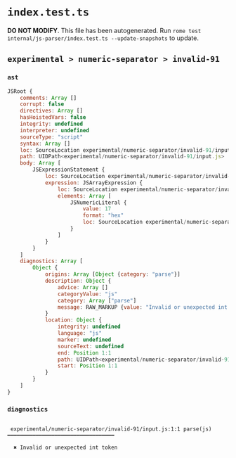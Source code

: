 # `index.test.ts`

**DO NOT MODIFY**. This file has been autogenerated. Run `rome test internal/js-parser/index.test.ts --update-snapshots` to update.

## `experimental > numeric-separator > invalid-91`

### `ast`

```javascript
JSRoot {
	comments: Array []
	corrupt: false
	directives: Array []
	hasHoistedVars: false
	integrity: undefined
	interpreter: undefined
	sourceType: "script"
	syntax: Array []
	loc: SourceLocation experimental/numeric-separator/invalid-91/input.js 1:0-2:0
	path: UIDPath<experimental/numeric-separator/invalid-91/input.js>
	body: Array [
		JSExpressionStatement {
			loc: SourceLocation experimental/numeric-separator/invalid-91/input.js 1:0-1:9
			expression: JSArrayExpression {
				loc: SourceLocation experimental/numeric-separator/invalid-91/input.js 1:0-1:9
				elements: Array [
					JSNumericLiteral {
						value: 17
						format: "hex"
						loc: SourceLocation experimental/numeric-separator/invalid-91/input.js 1:1-1:8
					}
				]
			}
		}
	]
	diagnostics: Array [
		Object {
			origins: Array [Object {category: "parse"}]
			description: Object {
				advice: Array []
				categoryValue: "js"
				category: Array ["parse"]
				message: RAW_MARKUP {value: "Invalid or unexpected int token"}
			}
			location: Object {
				integrity: undefined
				language: "js"
				marker: undefined
				sourceText: undefined
				end: Position 1:1
				path: UIDPath<experimental/numeric-separator/invalid-91/input.js>
				start: Position 1:1
			}
		}
	]
}
```

### `diagnostics`

```

 experimental/numeric-separator/invalid-91/input.js:1:1 parse(js) ━━━━━━━━━━━━━━━━━━━━━━━━━━━━━━━━━━

  ✖ Invalid or unexpected int token


```
